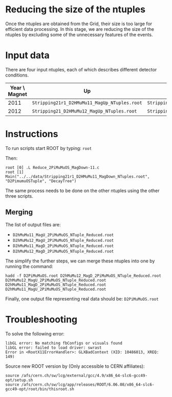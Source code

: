 # Reducing the size of the ntuples

Once the ntuples are obtained from the Grid, their size is too large for efficient data processing. In this stage, we are reducing the size of the ntuples by excluding some of the unnecessary features of the events.

# Input data

There are four input ntuples, each of which describes different detector conditions. 

| Year \ Magnet | Up                                           | Down                                           |
|---------------|----------------------------------------------|------------------------------------------------|
| 2011          | `Stripping21r1_D2HMuMu11_MagUp_NTuples.root` | `Stripping21r1_D2HMuMu11_MagDown_NTuples.root` |
| 2012          | `Stripping21_D2HMuMu12_MagUp_NTuples.root`   | `Stripping21_D2HMuMu12_MagDown_NTuples.root`   |


# Instructions

To run scripts start ROOT by typing: `root`

Then:

```
root [0] .L Reduce_2PiMuMuOS_MagDown-11.c
root [1] Main("../../data/Stripping21r1_D2HMuMu11_MagDown_NTuples.root", "D2PimumuOSTuple", "DecayTree")
```
The same process needs to be done on the other ntuples using the other three scripts.

## Merging

The list of output files are:
- `D2hMuMu11_MagU_2PiMuMuOS_NTuple_Reduced.root`
- `D2hMuMu12_MagU_2PiMuMuOS_NTuple_Reduced.root`
- `D2hMuMu11_MagD_2PiMuMuOS_NTuple_Reduced.root`
- `D2hMuMu12_MagD_2PiMuMuOS_NTuple_Reduced.root`

The simplify the further steps, we can merge these ntuples into one by running the command:

```
hadd -f D2PiMuMuOS.root D2hMuMu12_MagD_2PiMuMuOS_NTuple_Reduced.root D2hMuMu12_MagU_2PiMuMuOS_NTuple_Reduced.root D2hMuMu11_MagD_2PiMuMuOS_NTuple_Reduced.root D2hMuMu11_MagU_2PiMuMuOS_NTuple_Reduced.root
```

Finally, one output file representing real data should be: `D2PiMuMuOS.root`

# Troubleshooting
To solve the following error:
```
libGL error: No matching fbConfigs or visuals found
libGL error: failed to load driver: swrast
Error in <RootX11ErrorHandler>: GLXBadContext (XID: 10486013, XREQ: 149)
```
Source new ROOT version by (Only accessible to CERN affiliates):
```
source /afs/cern.ch/sw/lcg/external/gcc/4.9/x86_64-slc6-gcc49-opt/setup.sh
source /afs/cern.ch/sw/lcg/app/releases/ROOT/6.06.08/x86_64-slc6-gcc49-opt/root/bin/thisroot.sh
```
